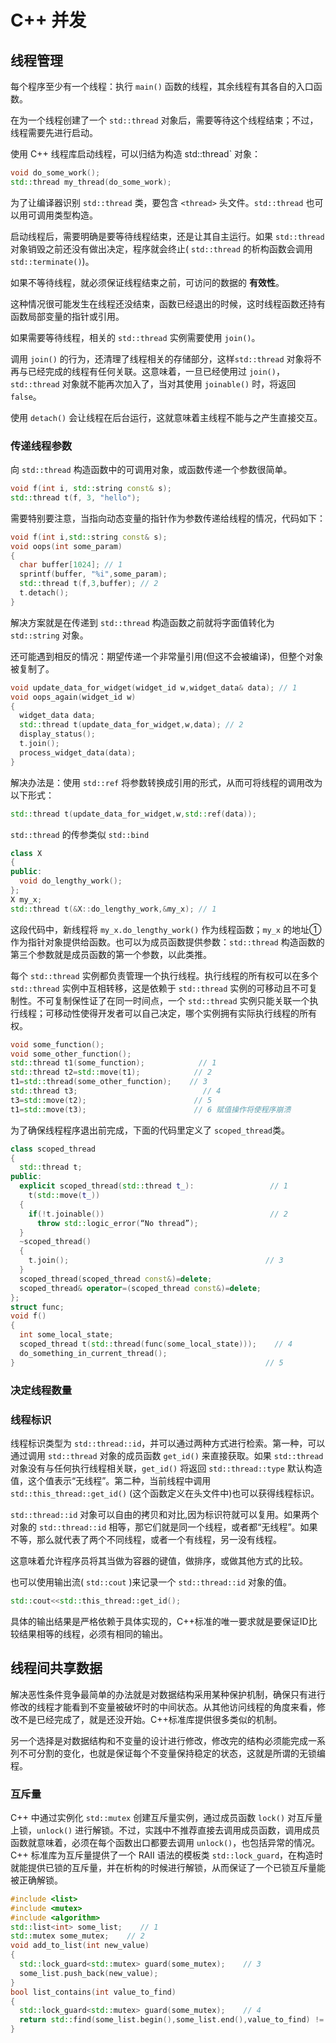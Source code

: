 # C++ 并发

## 线程管理

每个程序至少有一个线程：执行 `main()` 函数的线程，其余线程有其各自的入口函数。

在为一个线程创建了一个 `std::thread` 对象后，需要等待这个线程结束；不过，线程需要先进行启动。

使用 C++ 线程库启动线程，可以归结为构造 std::thread` 对象：

```cpp
void do_some_work();
std::thread my_thread(do_some_work);
```

为了让编译器识别 `std::thread` 类，要包含 `<thread>` 头文件。`std::thread` 也可以用可调用类型构造。

启动线程后，需要明确是要等待线程结束，还是让其自主运行。如果 `std::thread` 对象销毁之前还没有做出决定，程序就会终止( `std::thread` 的析构函数会调用 `std::terminate()`)。

如果不等待线程，就必须保证线程结束之前，可访问的数据的 **有效性**。

这种情况很可能发生在线程还没结束，函数已经退出的时候，这时线程函数还持有函数局部变量的指针或引用。

如果需要等待线程，相关的 `std::thread` 实例需要使用 `join()`。

调用 `join()` 的行为，还清理了线程相关的存储部分，这样`std::thread` 对象将不再与已经完成的线程有任何关联。这意味着，一旦已经使用过 `join()`，`std::thread` 对象就不能再次加入了，当对其使用 `joinable()` 时，将返回 `false`。

使用 `detach()` 会让线程在后台运行，这就意味着主线程不能与之产生直接交互。

### 传递线程参数

向 `std::thread` 构造函数中的可调用对象，或函数传递一个参数很简单。

```cpp
void f(int i, std::string const& s);
std::thread t(f, 3, "hello");
```

需要特别要注意，当指向动态变量的指针作为参数传递给线程的情况，代码如下：

```cpp
void f(int i,std::string const& s);
void oops(int some_param)
{
  char buffer[1024]; // 1
  sprintf(buffer, "%i",some_param);
  std::thread t(f,3,buffer); // 2
  t.detach();
}
```

解决方案就是在传递到 `std::thread` 构造函数之前就将字面值转化为 `std::string` 对象。

还可能遇到相反的情况：期望传递一个非常量引用(但这不会被编译)，但整个对象被复制了。

```cpp
void update_data_for_widget(widget_id w,widget_data& data); // 1
void oops_again(widget_id w)
{
  widget_data data;
  std::thread t(update_data_for_widget,w,data); // 2
  display_status();
  t.join();
  process_widget_data(data);
}
```

解决办法是：使用 `std::ref` 将参数转换成引用的形式，从而可将线程的调用改为以下形式：

```cpp
std::thread t(update_data_for_widget,w,std::ref(data));
```

`std::thread` 的传参类似 `std::bind`

```cpp
class X
{
public:
  void do_lengthy_work();
};
X my_x;
std::thread t(&X::do_lengthy_work,&my_x); // 1
```

这段代码中，新线程将 `my_x.do_lengthy_work()` 作为线程函数；`my_x` 的地址①作为指针对象提供给函数。也可以为成员函数提供参数：`std::thread` 构造函数的第三个参数就是成员函数的第一个参数，以此类推。

每个 `std::thread` 实例都负责管理一个执行线程。执行线程的所有权可以在多个 `std::thread` 实例中互相转移，这是依赖于 `std::thread` 实例的可移动且不可复制性。不可复制保性证了在同一时间点，一个 `std::thread` 实例只能关联一个执行线程；可移动性使得开发者可以自己决定，哪个实例拥有实际执行线程的所有权。

```cpp
void some_function();
void some_other_function();
std::thread t1(some_function);            // 1
std::thread t2=std::move(t1);            // 2
t1=std::thread(some_other_function);    // 3
std::thread t3;                            // 4
t3=std::move(t2);                        // 5
t1=std::move(t3);                        // 6 赋值操作将使程序崩溃
```

为了确保线程程序退出前完成，下面的代码里定义了 `scoped_thread`类。

```cpp
class scoped_thread
{
  std::thread t;
public:
  explicit scoped_thread(std::thread t_):                 // 1
    t(std::move(t_))
  {
    if(!t.joinable())                                     // 2
      throw std::logic_error(“No thread”);
  }
  ~scoped_thread()
  {
    t.join();                                            // 3
  }
  scoped_thread(scoped_thread const&)=delete;
  scoped_thread& operator=(scoped_thread const&)=delete;
};
struct func; 
void f()
{
  int some_local_state;
  scoped_thread t(std::thread(func(some_local_state)));    // 4
  do_something_in_current_thread();
}                                                        // 5
```

### 决定线程数量

### 线程标识

线程标识类型为 `std::thread::id`，并可以通过两种方式进行检索。第一种，可以通过调用 `std::thread` 对象的成员函数 `get_id()` 来直接获取。如果 `std::thread` 对象没有与任何执行线程相关联，`get_id()` 将返回 `std::thread::type` 默认构造值，这个值表示“无线程”。第二种，当前线程中调用 `std::this_thread::get_id()` (这个函数定义在<thread>头文件中)也可以获得线程标识。

`std::thread::id` 对象可以自由的拷贝和对比,因为标识符就可以复用。如果两个对象的 `std::thread::id` 相等，那它们就是同一个线程，或者都“无线程”。如果不等，那么就代表了两个不同线程，或者一个有线程，另一没有线程。

这意味着允许程序员将其当做为容器的键值，做排序，或做其他方式的比较。

也可以使用输出流( `std::cout` )来记录一个 `std::thread::id` 对象的值。

```cpp
std::cout<<std::this_thread::get_id();
```

具体的输出结果是严格依赖于具体实现的，C++标准的唯一要求就是要保证ID比较结果相等的线程，必须有相同的输出。

## 线程间共享数据

解决恶性条件竞争最简单的办法就是对数据结构采用某种保护机制，确保只有进行修改的线程才能看到不变量被破坏时的中间状态。从其他访问线程的角度来看，修改不是已经完成了，就是还没开始。C++标准库提供很多类似的机制。

另一个选择是对数据结构和不变量的设计进行修改，修改完的结构必须能完成一系列不可分割的变化，也就是保证每个不变量保持稳定的状态，这就是所谓的无锁编程。

### 互斥量

C++ 中通过实例化 `std::mutex` 创建互斥量实例，通过成员函数 `lock()` 对互斥量上锁，`unlock()` 进行解锁。不过，实践中不推荐直接去调用成员函数，调用成员函数就意味着，必须在每个函数出口都要去调用 `unlock()`，也包括异常的情况。C++ 标准库为互斥量提供了一个 RAII 语法的模板类 `std::lock_guard`，在构造时就能提供已锁的互斥量，并在析构的时候进行解锁，从而保证了一个已锁互斥量能被正确解锁。

```cpp
#include <list>
#include <mutex>
#include <algorithm>
std::list<int> some_list;    // 1
std::mutex some_mutex;    // 2
void add_to_list(int new_value)
{
  std::lock_guard<std::mutex> guard(some_mutex);    // 3
  some_list.push_back(new_value);
}
bool list_contains(int value_to_find)
{
  std::lock_guard<std::mutex> guard(some_mutex);    // 4
  return std::find(some_list.begin(),some_list.end(),value_to_find) != some_list.end();
}
```
